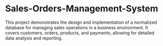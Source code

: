 # Sales-Orders-Management-System
This project demonstrates the design and implementation of a normalized database for managing sales operations in a business environment. It covers customers, orders, products, and payments, allowing for detailed data analysis and reporting.
